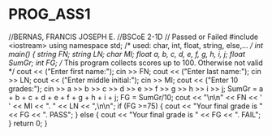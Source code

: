 # PROG_ASS1
//BERNAS, FRANCIS JOSEPH E. //BSCoE 2-1D // Passed or Failed #include &lt;iostream> using namespace std;  /* used: char, int, float, string, else,... */  int main() { string FN; string LN; char MI; float a, b, c, d, e, f, g, h, i, j; float SumGr; int FG;  /* This program collects scores up to 100. Otherwise not valid */  cout &lt;&lt; ("Enter first name:"); cin >> FN; cout &lt;&lt; ("Enter last name:"); cin >> LN; cout &lt;&lt; ("Enter middle initial:"); cin >> MI;  cout &lt;&lt; ("Enter 10 grades:"); cin >> a >> b >> c >> d >> e >> f >> g >> h >> i >> j;  SumGr = a + b + c + d + e + f + g + h + i + j; FG = SumGr/10;  cout &lt;&lt; "\n\n" &lt;&lt; FN &lt;&lt; ' ' &lt;&lt; MI &lt;&lt; ". " &lt;&lt; LN &lt;&lt; ",\n\n";  if (FG >=75) { cout &lt;&lt; "Your final grade is " &lt;&lt; FG &lt;&lt; ". PASS"; } else { cout &lt;&lt; "Your final grade is " &lt;&lt; FG &lt;&lt; ". FAIL"; }  return 0; }
